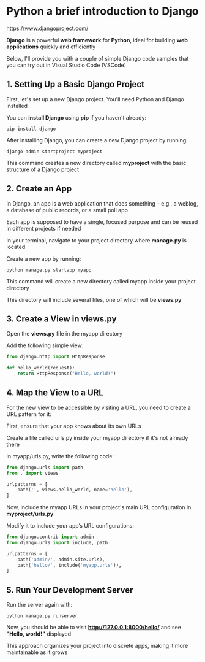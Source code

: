 # Python a brief introduction to Django

https://www.djangoproject.com/

**Django** is a powerful **web framework** for **Python**, ideal for building **web applications** quickly and efficiently

Below, I'll provide you with a couple of simple Django code samples that you can try out in Visual Studio Code (VSCode)

## 1. Setting Up a Basic Django Project

First, let's set up a new Django project. You'll need Python and Django installed

You can **install Django** using **pip** if you haven't already:

```
pip install django
```

After installing Django, you can create a new Django project by running:

```
django-admin startproject myproject
```

This command creates a new directory called **myproject** with the basic structure of a Django project

## 2. Create an App

In Django, an app is a web application that does something – e.g., a weblog, a database of public records, or a small poll app

Each app is supposed to have a single, focused purpose and can be reused in different projects if needed

In your terminal, navigate to your project directory where **manage.py** is located

Create a new app by running:

```
python manage.py startapp myapp
```

This command will create a new directory called myapp inside your project directory

This directory will include several files, one of which will be **views.py**

## 3. Create a View in views.py

Open the **views.py** file in the myapp directory

Add the following simple view:

```python
from django.http import HttpResponse

def hello_world(request):
    return HttpResponse("Hello, world!")
```

## 4. Map the View to a URL

For the new view to be accessible by visiting a URL, you need to create a URL pattern for it:

First, ensure that your app knows about its own URLs

Create a file called urls.py inside your myapp directory if it's not already there

In myapp/urls.py, write the following code:

```python
from django.urls import path
from . import views

urlpatterns = [
    path('', views.hello_world, name='hello'),
]
```

Now, include the myapp URLs in your project's main URL configuration in **myproject/urls.py**

Modify it to include your app’s URL configurations:

```python
from django.contrib import admin
from django.urls import include, path

urlpatterns = [
    path('admin/', admin.site.urls),
    path('hello/', include('myapp.urls')),
]
```

## 5. Run Your Development Server

Run the server again with:

```
python manage.py runserver
```

Now, you should be able to visit **http://127.0.0.1:8000/hello/** and see **"Hello, world!"** displayed

This approach organizes your project into discrete apps, making it more maintainable as it grows

